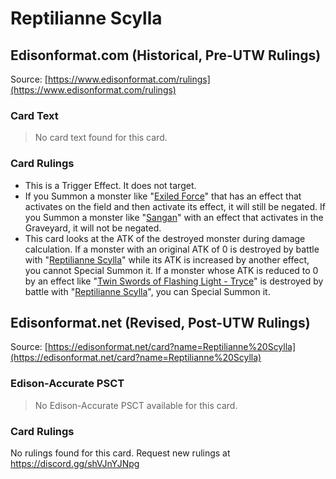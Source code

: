 # Reptilianne Scylla

## Edisonformat.com (Historical, Pre-UTW Rulings)

Source: [https://www.edisonformat.com/rulings](https://www.edisonformat.com/rulings)

### Card Text

> No card text found for this card.

### Card Rulings

*   This is a Trigger Effect. It does not target.
*   If you Summon a monster like "[Exiled Force](https://yugioh.fandom.com/wiki/Exiled_Force)" that has an effect that activates on the field and then activate its effect, it will still be negated. If you Summon a monster like "[Sangan](https://yugioh.fandom.com/wiki/Sangan)" with an effect that activates in the Graveyard, it will not be negated.
*   This card looks at the ATK of the destroyed monster during damage calculation. If a monster with an original ATK of 0 is destroyed by battle with "[Reptilianne Scylla](https://yugioh.fandom.com/wiki/Reptilianne_Scylla)" while its ATK is increased by another effect, you cannot Special Summon it. If a monster whose ATK is reduced to 0 by an effect like "[Twin Swords of Flashing Light - Tryce](https://yugioh.fandom.com/wiki/Twin_Swords_of_Flashing_Light_-_Tryce)" is destroyed by battle with "[Reptilianne Scylla](https://yugioh.fandom.com/wiki/Reptilianne_Scylla)", you can Special Summon it.  
      
    

## Edisonformat.net (Revised, Post-UTW Rulings)

Source: [https://edisonformat.net/card?name=Reptilianne%20Scylla](https://edisonformat.net/card?name=Reptilianne%20Scylla)

### Edison-Accurate PSCT

> No Edison-Accurate PSCT available for this card.

### Card Rulings

No rulings found for this card. Request new rulings at https://discord.gg/shVJnYJNpg
            